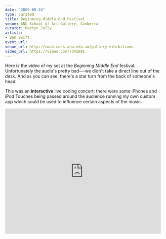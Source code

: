 ```yaml
---
date: "2009-09-24"
type: curated
title: Beginning-Middle-End Festival
venue: ANU School of Art Gallery, Canberra
curator: Martyn Jolly
artists:
- Ben Swift
event_url: 
venue_url: http://soad.cass.anu.edu.au/gallery-exhibitions
video_url: https://vimeo.com/7341091
---
```


Here is the video of my set at the *Beginning Middle End* festival.
Unfortunately the audio's pretty bad---we didn't take a direct line out of the
desk. And as you can see, there's a star turn from the back of someone's head.

This was an **interactive** live coding concert; there were some iPhones and
iPod Touches being passed around the audience running my own custom app which
could be used to influence certain aspects of the music.

<div style="padding:80% 0 0 0;position:relative;"><iframe src="https://player.vimeo.com/video/7341091?color=be2edd" style="position:absolute;top:0;left:0;width:100%;height:100%;" frameborder="0" webkitallowfullscreen mozallowfullscreen allowfullscreen></iframe></div><script src="https://player.vimeo.com/api/player.js"></script>
